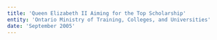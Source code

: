 ```yaml
---
title: 'Queen Elizabeth II Aiming for the Top Scholarship'
entity: 'Ontario Ministry of Training, Colleges, and Universities'
date: 'September 2005'
---
```

